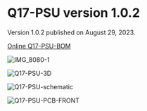 # Q17-PSU version 1.0.2<br>

Version 1.0.2 published on August 29, 2023.

<a href="https://audio.cyberkata.org/Q17-PSU-BOM.html">Online Q17-PSU-BOM</a><br>

![IMG_8080-1](https://github.com/stefaweb/Q17-Amplifier/assets/12907102/365bf9b0-dc3f-4a3c-9a13-fc9dd7f8cdfb)

![Q17-PSU-3D](https://github.com/stefaweb/Q17-Amplifier/assets/12907102/b94e48b1-966e-4bc7-a6d9-2952ea086b80)

![Q17-PSU-schematic](https://github.com/stefaweb/Q17-Amplifier/assets/12907102/5ef79f95-d29f-4ade-99e4-bbe8b1002e3c)

![Q17-PSU-PCB-FRONT](https://github.com/stefaweb/Q17-Amplifier/assets/12907102/6c160acf-4c8b-413c-b17d-85c313bf4da1)

